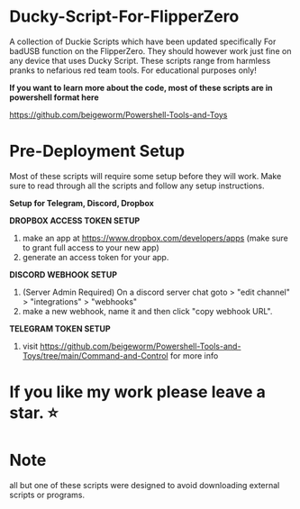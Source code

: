 # Ducky-Script-For-FlipperZero
A collection of Duckie Scripts which have been updated specifically For badUSB function on the FlipperZero. 
They should however work just fine on any device that uses Ducky Script.
These scripts range from harmless pranks to nefarious red team tools. For educational purposes only! 

**If you want to learn more about the code, most of these scripts are in powershell format here**

https://github.com/beigeworm/Powershell-Tools-and-Toys

# Pre-Deployment Setup
Most of these scripts will require some setup before they will work.
Make sure to read through all the scripts and follow any setup instructions.

**Setup for Telegram, Discord, Dropbox**

**DROPBOX ACCESS TOKEN SETUP**
1. make an app at https://www.dropbox.com/developers/apps (make sure to grant full access to your new app)
2. generate an access token for your app.

**DISCORD WEBHOOK SETUP**
1. (Server Admin Required) On a discord server chat goto > "edit channel" > "integrations" > "webhooks" 
2. make a new webhook, name it and then click "copy webhook URL".

**TELEGRAM TOKEN SETUP**
1. visit https://github.com/beigeworm/Powershell-Tools-and-Toys/tree/main/Command-and-Control for more info

#  If you like my work please leave a star. ⭐

# Note
all but one of these scripts were designed to avoid downloading external scripts or programs.
